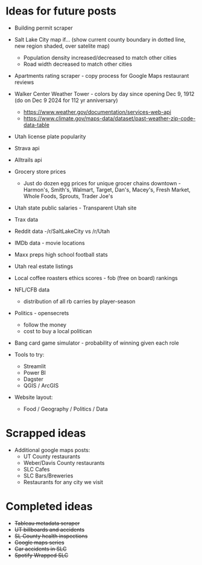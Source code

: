 # Ideas for future posts

* Building permit scraper
* Salt Lake City map if... (show current county boundary in dotted line, new region shaded, over satelite map)
  * Population density increased/decreased to match other cities
  * Road width decreased to match other cities
* Apartments rating scraper - copy process for Google Maps restaurant reviews
* Walker Center Weather Tower - colors by day since opening Dec 9, 1912 (do on Dec 9 2024 for 112 yr anniversary)
  * https://www.weather.gov/documentation/services-web-api
  * https://www.climate.gov/maps-data/dataset/past-weather-zip-code-data-table
* Utah license plate popularity
* Strava api
* Alltrails api
* Grocery store prices
  * Just do dozen egg prices for unique grocer chains downtown - Harmon's, Smith's, Walmart, Target, Dan's, Macey's, Fresh Market, Whole Foods, Sprouts, Trader Joe's
* Utah state public salaries - Transparent Utah site
* Trax data
* Reddit data -/r/SaltLakeCity vs /r/Utah
* IMDb data - movie locations
* Maxx preps high school football stats
* Utah real estate listings
* Local coffee roasters ethics scores - fob (free on board) rankings
* NFL/CFB data
  * distribution of all rb carries by player-season
* Politics - opensecrets
  * follow the money
  * cost to buy a local politican
* Bang card game simulator - probability of winning given each role

* Tools to try:
  * Streamlit
  * Power BI
  * Dagster
  * QGIS / ArcGIS
* Website layout:
  * Food / Geography / Politics / Data

# Scrapped ideas

* Additional google maps posts:
  * UT County restaurants
  * Weber/Davis County restaurants
  * SLC Cafes
  * SLC Bars/Breweries
  * Restaurants for any city we visit

# Completed ideas

* ~~Tableau metadata scraper~~
* ~~UT billboards and accidents~~
* ~~SL County health inspections~~
* ~~Google maps series~~
* ~~Car accidents in SLC~~
* ~~Spotify Wrapped SLC~~
